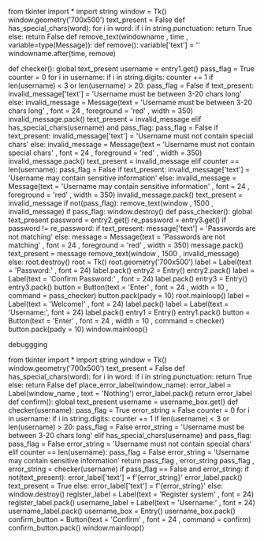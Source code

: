 from tkinter import *
import string
window = Tk()
window.geometry('700x500')
text_present = False
def has_special_chars(word):
    for i in word:
        if i in string.punctuation:
            return True
    else:
        return False
def remove_text(windowname , time , variable=type(Message)):
    def remove():
        variable['text'] = ''
    windowname.after(time, remove)

def checker():
    global text_present
    username = entry1.get()
    pass_flag = True
    counter = 0
    for i in username:
        if i in string.digits:
            counter += 1
    if len(username) < 3 or len(username) > 20:
        pass_flag = False
        if text_present:
            invalid_message['text'] = 'Username must be between 3-20 chars long'
        else:
            invalid_message = Message(text = 'Username must be between 3-20 chars long' , font = 24 , foreground = 'red' , width = 350)
            invalid_message.pack()
            text_present = invalid_message
    elif has_special_chars(username) and pass_flag:
        pass_flag = False
        if text_present:
            invalid_message['text'] = 'Username must not contain special chars'
        else:
            invalid_message = Message(text = 'Username must not contain special chars' , font = 24 , foreground = 'red' , width = 350)
            invalid_message.pack()
            text_present = invalid_message
    elif counter == len(username):
        pass_flag = False
        if text_present:
            invalid_message['text'] = 'Username may contain sensitive information'
        else:
            invalid_message = Message(text = 'Username may contain sensitive information' , font = 24 , foreground = 'red' , width = 350)
            invalid_message.pack()
            text_present = invalid_message
    if not(pass_flag):
        remove_text(window , 1500 , invalid_message)
    if pass_flag:
        window.destroy()
        def pass_checker():
            global text_present
            password = entry2.get()
            re_password = entry3.get()
            if password != re_password:
                if text_present:
                    message['text'] = 'Passwords are not matching'
                else:
                    message = Message(text = 'Passwords are not matching' , font = 24 , foreground = 'red' , width = 350)
                    message.pack()
                    text_present = message
                remove_text(window , 1500 , invalid_message)
            else:
                root.destroy()
        root = Tk()
        root.geometry('700x500')
        label = Label(text = 'Password:' , font = 24)
        label.pack()
        entry2 = Entry()
        entry2.pack()
        label = Label(text = 'Confirm Password:' , font = 24)
        label.pack()
        entry3 = Entry()
        entry3.pack()
        button = Button(text = 'Enter' , font = 24 , width = 10 , command = pass_checker)
        button.pack(pady = 10)
        root.mainloop()
label = Label(text = 'Welcome!' , font = 24)
label.pack()
label = Label(text = 'Username:', font = 24)
label.pack()
entry1 = Entry()
entry1.pack()
button = Button(text = 'Enter' , font = 24 , width = 10 , command = checker)
button.pack(pady = 10)
window.mainloop()



debuggging



from tkinter import *
import string
window = Tk()
window.geometry('700x500')
text_present = False
def has_special_chars(word):
    for i in word:
        if i in string.punctuation:
            return True
    else:
        return False
def place_error_label(window_name):
    error_label = Label(window_name , text = 'Nothing')
    error_label.pack()
    return error_label
def confirm():
    global text_present
    username = username_box.get()
    def checker(username):
        pass_flag = True
        error_string = False
        counter = 0 
        for i in username:
            if i in string.digits:
                counter += 1
        if len(username) < 3 or len(username) > 20:
            pass_flag = False
            error_string = 'Username must be between 3-20 chars long'
        elif has_special_chars(username) and pass_flag:
            pass_flag = False
            error_string = 'Username must not contain special chars'
        elif counter == len(username):
            pass_flag = False
            error_string = 'Username may contain sensitive information'
        return pass_flag , error_string
    pass_flag , error_string = checker(username)
    if pass_flag == False and error_string:
        if not(text_present):
            error_label['text'] = f'{error_string}'
            error_label.pack()
            text_present = True
        else:
            error_label['text'] = f'{error_string}'
    else:
        window.destroy()
register_label = Label(text = 'Register system' , font = 24)
register_label.pack()
username_label = Label(text = 'Username:' , font = 24)
username_label.pack()
username_box = Entry()
username_box.pack()
confirm_button = Button(text = 'Confirm' , font = 24 , command = confirm)
confirm_button.pack()
window.mainloop()
